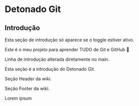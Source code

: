 # Detonado Git


## Introdução
<!-- TOGGLE: dev1 -->
Esta seção de introdução só aparece se o toggle estiver ativo.

Este é o meu projeto para aprender TUDO de Git e GitHub 🚀

Linha de introdução alterada diretamente no main.

Esta seção é a introdução do Detonado Git.

Seção Header da wiki.

Seção Footer da wiki.

Lorem ipsum
